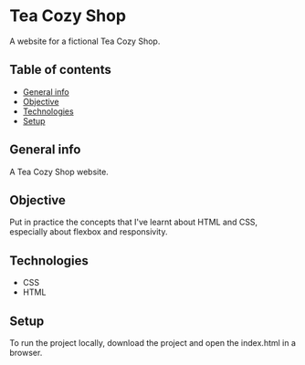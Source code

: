 # Tea Cozy Shop

A website for a fictional Tea Cozy Shop.

## Table of contents
- [General info](#general-info)
- [Objective](#objective)
- [Technologies](#technologies)
- [Setup](#setup)

## General info

A Tea Cozy Shop website.

## Objective

Put in practice the concepts that I've learnt about HTML and CSS, especially about flexbox and responsivity.

## Technologies

- CSS
- HTML

## Setup

To run the project locally, download the project and open the index.html in a browser.

